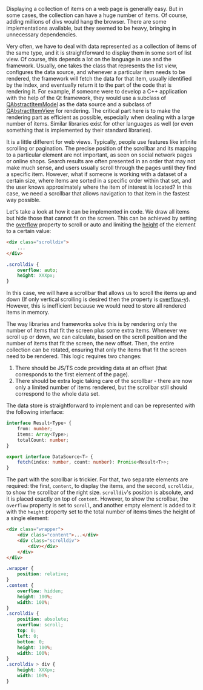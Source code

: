 Displaying a collection of items on a web page is generally easy. But in some cases, the collection can have a huge number of items. Of course, adding millions of divs would hang the browser. There are some implementations available, but they seemed to be heavy, bringing in unnecessary dependencies.

Very often, we have to deal with data represented as a collection of items of the same type, and it is straightforward to display them in some sort of list view. Of course, this depends a lot on the language in use and the framework. Usually, one takes the class that represents the list view, configures the data source, and whenever a particular item needs to be rendered, the framework will fetch the data for that item, usually identified by the index, and eventually return it to the part of the code that is rendering it. For example, if someone were to develop a C++ application with the help of the Qt framework, they would use a subclass of [QAbstractItemModel](https://doc.qt.io/qt-6/qabstractitemmodel.html) as the data source and a subclass of [QAbstractItemView](https://doc.qt.io/qt-6/qabstractitemview.html) for rendering. The critical part here is to make the rendering part as efficient as possible, especially when dealing with a large number of items. Similar libraries exist for other languages as well (or even something that is implemented by their standard libraries).

It is a little different for web views. Typically, people use features like infinite scrolling or pagination. The precise position of the scrollbar and its mapping to a particular element are not important, as seen on social network pages or online shops. Search results are often presented in an order that may not make much sense, and users usually scroll through the pages until they find a specific item. However, what if someone is working with a dataset of a certain size, where items are sorted in a specific order within that set, and the user knows approximately where the item of interest is located? In this case, we need a scrollbar that allows navigation to that item in the fastest way possible.

Let's take a look at how it can be implemented in code. We draw all items but hide those that cannot fit on the screen. This can be achieved by setting the [overflow](https://developer.mozilla.org/en-US/docs/Web/CSS/overflow) property to scroll or auto and limiting the [height](https://developer.mozilla.org/en-US/docs/Web/CSS/height) of the element to a certain value:

```html
<div class="scrolldiv">
    ...
</div>
```
```css
.scrolldiv {
    overflow: auto;
    height: XXXpx;
}
```

In this case, we will have a scrollbar that allows us to scroll the items up and down (If only vertical scrolling is desired then the property is [overflow-y](https://developer.mozilla.org/en-US/docs/Web/CSS/overflow-y)). However, this is inefficient because we would need to store all rendered items in memory.

The way libraries and frameworks solve this is by rendering only the number of items that fit the screen plus some extra items. Whenever we scroll up or down, we can calculate, based on the scroll position and the number of items that fit the screen, the new offset. Then, the entire collection can be rotated, ensuring that only the items that fit the screen need to be rendered. This logic requires two changes:

1. There should be JS/TS code providing data at an offset (that corresponds to the first element of the page).
2. There should be extra logic taking care of the scrollbar - there are now only a limited number of items rendered, but the scrollbar still should correspond to the whole data set.

The data store is straightforward to implement and can be represented with the following interface:
```ts
interface Result<Type> {
    from: number;
    items: Array<Type>;
    totalCount: number;
}

export interface DataSource<T> {
    fetch(index: number, count: number): Promise<Result<T>>;
}
```

The part with the scrollbar is trickier. For that, two separate elements are required: the first, `content`, to display the items, and the second, `scrolldiv`, to show the scrollbar of the right size. `scrolldiv`'s position is absolute, and it is placed exactly on top of `content`. However, to show the scrollbar, the `overflow` property is set to `scroll`, and another empty element is added to it with the `height` property set to the total number of items times the height of a single element:

```html
<div class="wrapper">
    <div class="content">...</div>
    <div class="scrolldiv">
        <div></div>
    </div>
</div>
``` 
```css
.wrapper {
    position: relative;
}
.content {
    overflow: hidden;
    height: 100%;
    width: 100%;
}
.scrolldiv {
    position: absolute;
    overflow: scroll;
    top: 0;
    left: 0;
    bottom: 0;
    height: 100%;
    width: 100%;
}
.scrolldiv > div {
    height: XXXpx;
    width: 100%;
}
```
